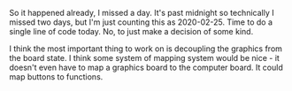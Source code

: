 
So it happened already, I missed a day. It's past midnight so technically I missed two days, but I'm just counting this as 2020-02-25. Time to do a single line of code today. No, to just make a decision of some kind.

I think the most important thing to work on is decoupling the graphics from the board state. I think some system of mapping system would be nice - it doesn't even have to map a graphics board to the computer board. It could map buttons to functions.
